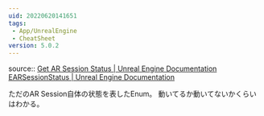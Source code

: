 ```yaml
---
uid: 20220620141651
tags:
 - App/UnrealEngine
 - CheatSheet
version: 5.0.2
---
```


source:: [Get AR Session Status | Unreal Engine Documentation](https://docs.unrealengine.com/5.0/en-US/BlueprintAPI/ARAugmentedReality/Session/GetARSessionStatus/)
[EARSessionStatus | Unreal Engine Documentation](https://docs.unrealengine.com/5.0/en-US/API/Runtime/AugmentedReality/EARSessionStatus/)

ただのAR Session自体の状態を表したEnum。
動いてるか動いてないかくらいはわかる。